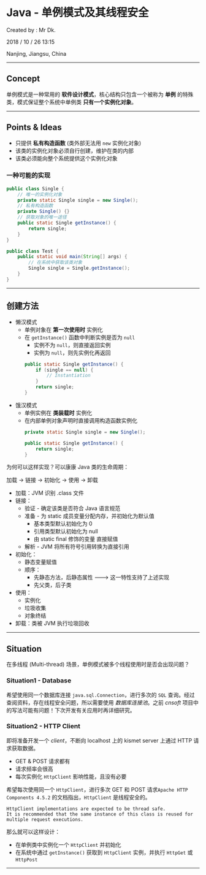 # Java - 单例模式及其线程安全

Created by : Mr Dk.

2018 / 10 / 26 13:15

Nanjing, Jiangsu, China

---

## Concept

单例模式是一种常用的 **软件设计模式**，核心结构只包含一个被称为 **单例** 的特殊类，模式保证整个系统中单例类 **只有一个实例化对象**。

---

## Points & Ideas

* 只提供 **私有构造函数** (类外部无法用 `new` 实例化对象)
* 该类的实例化对象必须自行创建，维护在类的内部
* 该类必须能向整个系统提供这个实例化对象

### 一种可能的实现

```java
public class Single {
    // 唯一的实例化对象
    private static Single single = new Single();
    // 私有构造函数
    private Single() {}
    // 获取对象的唯一途径
    public static Single getInstance() {
        return single;
    }
}
```

```java
public class Test {
    public static void main(String[] args) {
        // 在系统中获取该类对象
        Single single = Single.getInstance();
    }
}
```

---

## 创建方法

* 懒汉模式
  * 单例对象在 **第一次使用时** 实例化
  * 在 `getInstance()` 函数中判断实例是否为 `null`
    * 实例不为 `null`，则直接返回实例
    * 实例为 `null`，则先实例化再返回
    ```java
    public static Single getInstance() {
        if (single == null) {
            // Instantiation
        }
        return single;
    }
    ```
* 饿汉模式
  * 单例实例在 **类装载时** 实例化
  * 在内部单例对象声明时直接调用构造函数实例化
    ```java
    private static Single single = new Single();
    
    public static Single getInstance() {
        return single;
    }
    ```

为何可以这样实现？可以康康 Java 类的生命周期：

加载 -> 链接 -> 初始化 -> 使用 -> 卸载

* 加载：JVM 识别 .class 文件
* 链接：
  * 验证 - 确定该类是否符合 Java 语言规范
  * 准备 - 为 static 成员变量分配内存，并初始化为默认值
    * 基本类型默认初始化为 0
    * 引用类型默认初始化为 null
    * 由 static final 修饰的变量 直接赋值
  * 解析 - JVM 将所有符号引用转换为直接引用
* 初始化：
  * 静态变量赋值
  * 顺序：
    * 先静态方法，后静态属性 ---> 这一特性支持了上述实现
    * 先父类，后子类
* 使用：
  * 实例化
  * 垃圾收集
  * 对象终结
* 卸载：类被 JVM 执行垃圾回收

---

## Situation

在多线程 (Multi-thread) 场景，单例模式被多个线程使用时是否会出现问题？

### Situation1 - Database 

希望使用同一个数据库连接 `java.sql.Connection`，进行多次的 `SQL` 查询。经过查阅资料，存在线程安全问题，所以需要使用 *数据库连接池*。之前 *cnsoft* 项目中的写法可能有问题！下次开发有关应用时再详细研究。

### Situation2 - HTTP Client

即将准备开发一个 *client*，不断向 localhost 上的 kismet server 上通过 HTTP 请求获取数据。

* GET & POST 请求都有
* 请求频率会很高
* 每次实例化 `HttpClient` 影响性能，且没有必要

希望每次使用同一个 `HttpClient`，进行多次 GET 和 POST 请求`Apache HTTP Components 4.5.2` 的文档指出，`HttpClient` 是线程安全的。

```
HttpClient implementations are expected to be thread safe.
It is recommended that the same instance of this class is reused for multiple request executions.
```

那么就可以这样设计：

* 在单例类中实例化一个 `HttpClient` 并初始化
* 在系统中通过 `getInstance()` 获取到 `HttpClient` 实例，并执行 `HttpGet` 或 `HttpPost`

---

